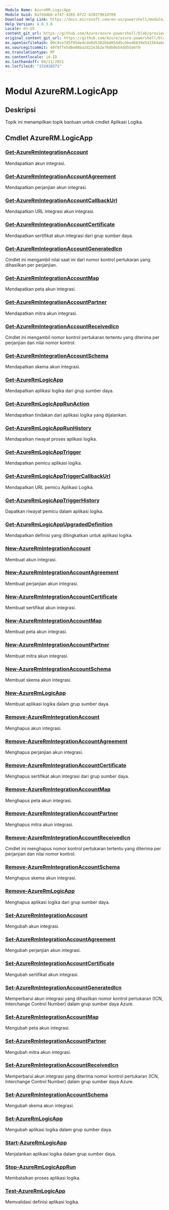 ```yaml
---
Module Name: AzureRM.LogicApp
Module Guid: 8a7d44bb-e747-4265-8f22-b3937961d709
Download Help Link: https://docs.microsoft.com/en-us/powershell/module/azurerm.logicapp
Help Version: 4.0.3.0
Locale: en-US
content_git_url: https://github.com/Azure/azure-powershell/blob/preview/src/ResourceManager/LogicApp/Commands.LogicApp/help/AzureRM.LogicApp.md
original_content_git_url: https://github.com/Azure/azure-powershell/blob/preview/src/ResourceManager/LogicApp/Commands.LogicApp/help/AzureRM.LogicApp.md
ms.openlocfilehash: 09c9ce7d5f05de4cde0d5382bbd054d5cbbed6839e5d1564abebd58ea4ba8d61
ms.sourcegitcommit: 49f8ffe5d8e08ba3d22e3b2e76db0e54dd55d4f0
ms.translationtype: MT
ms.contentlocale: id-ID
ms.lasthandoff: 08/11/2021
ms.locfileid: "132418371"
---
```

# Modul AzureRM.LogicApp
## Deskripsi
Topik ini menampilkan topik bantuan untuk cmdlet Aplikasi Logika.

## Cmdlet AzureRM.LogicApp
### [Get-AzureRmIntegrationAccount](Get-AzureRmIntegrationAccount.md)
Mendapatkan akun integrasi.

### [Get-AzureRmIntegrationAccountAgreement](Get-AzureRmIntegrationAccountAgreement.md)
Mendapatkan perjanjian akun integrasi.

### [Get-AzureRmIntegrationAccountCallbackUrl](Get-AzureRmIntegrationAccountCallbackUrl.md)
Mendapatkan URL integrasi akun integrasi.

### [Get-AzureRmIntegrationAccountCertificate](Get-AzureRmIntegrationAccountCertificate.md)
Mendapatkan sertifikat akun integrasi dari grup sumber daya.

### [Get-AzureRmIntegrationAccountGeneratedIcn](Get-AzureRmIntegrationAccountGeneratedIcn.md)
Cmdlet ini mengambil nilai saat ini dari nomor kontrol pertukaran yang dihasilkan per perjanjian.

### [Get-AzureRmIntegrationAccountMap](Get-AzureRmIntegrationAccountMap.md)
Mendapatkan peta akun integrasi.

### [Get-AzureRmIntegrationAccountPartner](Get-AzureRmIntegrationAccountPartner.md)
Mendapatkan mitra akun integrasi.

### [Get-AzureRmIntegrationAccountReceivedIcn](Get-AzureRmIntegrationAccountReceivedIcn.md)
Cmdlet ini mengambil nomor kontrol pertukaran tertentu yang diterima per perjanjian dan nilai nomor kontrol.

### [Get-AzureRmIntegrationAccountSchema](Get-AzureRmIntegrationAccountSchema.md)
Mendapatkan skema akun integrasi.

### [Get-AzureRmLogicApp](Get-AzureRmLogicApp.md)
Mendapatkan aplikasi logika dari grup sumber daya.

### [Get-AzureRmLogicAppRunAction](Get-AzureRmLogicAppRunAction.md)
Mendapatkan tindakan dari aplikasi logika yang dijalankan.

### [Get-AzureRmLogicAppRunHistory](Get-AzureRmLogicAppRunHistory.md)
Mendapatkan riwayat proses aplikasi logika.

### [Get-AzureRmLogicAppTrigger](Get-AzureRmLogicAppTrigger.md)
Mendapatkan pemicu aplikasi logika.

### [Get-AzureRmLogicAppTriggerCallbackUrl](Get-AzureRmLogicAppTriggerCallbackUrl.md)
Mendapatkan URL pemicu Aplikasi Logika.

### [Get-AzureRmLogicAppTriggerHistory](Get-AzureRmLogicAppTriggerHistory.md)
Dapatkan riwayat pemicu dalam aplikasi logika.

### [Get-AzureRmLogicAppUpgradedDefinition](Get-AzureRmLogicAppUpgradedDefinition.md)
Mendapatkan definisi yang ditingkatkan untuk aplikasi logika.

### [New-AzureRmIntegrationAccount](New-AzureRmIntegrationAccount.md)
Membuat akun integrasi.

### [New-AzureRmIntegrationAccountAgreement](New-AzureRmIntegrationAccountAgreement.md)
Membuat perjanjian akun integrasi.

### [New-AzureRmIntegrationAccountCertificate](New-AzureRmIntegrationAccountCertificate.md)
Membuat sertifikat akun integrasi.

### [New-AzureRmIntegrationAccountMap](New-AzureRmIntegrationAccountMap.md)
Membuat peta akun integrasi.

### [New-AzureRmIntegrationAccountPartner](New-AzureRmIntegrationAccountPartner.md)
Membuat mitra akun integrasi.

### [New-AzureRmIntegrationAccountSchema](New-AzureRmIntegrationAccountSchema.md)
Membuat skema akun integrasi.

### [New-AzureRmLogicApp](New-AzureRmLogicApp.md)
Membuat aplikasi logika dalam grup sumber daya.

### [Remove-AzureRmIntegrationAccount](Remove-AzureRmIntegrationAccount.md)
Menghapus akun integrasi.

### [Remove-AzureRmIntegrationAccountAgreement](Remove-AzureRmIntegrationAccountAgreement.md)
Menghapus perjanjian akun integrasi.

### [Remove-AzureRmIntegrationAccountCertificate](Remove-AzureRmIntegrationAccountCertificate.md)
Menghapus sertifikat akun integrasi dari grup sumber daya.

### [Remove-AzureRmIntegrationAccountMap](Remove-AzureRmIntegrationAccountMap.md)
Menghapus peta akun integrasi.

### [Remove-AzureRmIntegrationAccountPartner](Remove-AzureRmIntegrationAccountPartner.md)
Menghapus mitra akun integrasi.

### [Remove-AzureRmIntegrationAccountReceivedIcn](Remove-AzureRmIntegrationAccountReceivedIcn.md)
Cmdlet ini menghapus nomor kontrol pertukaran tertentu yang diterima per perjanjian dan nilai nomor kontrol.

### [Remove-AzureRmIntegrationAccountSchema](Remove-AzureRmIntegrationAccountSchema.md)
Menghapus skema akun integrasi.

### [Remove-AzureRmLogicApp](Remove-AzureRmLogicApp.md)
Menghapus aplikasi logika dari grup sumber daya.

### [Set-AzureRmIntegrationAccount](Set-AzureRmIntegrationAccount.md)
Mengubah akun integrasi.

### [Set-AzureRmIntegrationAccountAgreement](Set-AzureRmIntegrationAccountAgreement.md)
Mengubah perjanjian akun integrasi.

### [Set-AzureRmIntegrationAccountCertificate](Set-AzureRmIntegrationAccountCertificate.md)
Mengubah sertifikat akun integrasi.

### [Set-AzureRmIntegrationAccountGeneratedIcn](Set-AzureRmIntegrationAccountGeneratedIcn.md)
Memperbarui akun integrasi yang dihasilkan nomor kontrol pertukaran (ICN, Interchange Control Number) dalam grup sumber daya Azure.

### [Set-AzureRmIntegrationAccountMap](Set-AzureRmIntegrationAccountMap.md)
Mengubah peta akun integrasi.

### [Set-AzureRmIntegrationAccountPartner](Set-AzureRmIntegrationAccountPartner.md)
Mengubah mitra akun integrasi.

### [Set-AzureRmIntegrationAccountReceivedIcn](Set-AzureRmIntegrationAccountReceivedIcn.md)
Memperbarui akun integrasi yang diterima nomor kontrol pertukaran (ICN, Interchange Control Number) dalam grup sumber daya Azure.

### [Set-AzureRmIntegrationAccountSchema](Set-AzureRmIntegrationAccountSchema.md)
Mengubah skema akun integrasi.

### [Set-AzureRmLogicApp](Set-AzureRmLogicApp.md)
Mengubah aplikasi logika dalam grup sumber daya.

### [Start-AzureRmLogicApp](Start-AzureRmLogicApp.md)
Menjalankan aplikasi logika dalam grup sumber daya.

### [Stop-AzureRmLogicAppRun](Stop-AzureRmLogicAppRun.md)
Membatalkan proses aplikasi logika.

### [Test-AzureRmLogicApp](Test-AzureRmLogicApp.md)
Memvalidasi definisi aplikasi logika.

